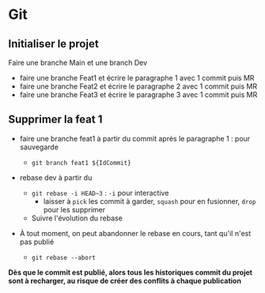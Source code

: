 # Git

## Initialiser le projet

Faire une branche Main et une branch Dev
- faire une branche Feat1 et écrire le paragraphe 1 avec 1 commit puis MR
- faire une branche Feat2 et écrire le paragraphe 2 avec 1 commit puis MR
- faire une branche Feat3 et écrire le paragraphe 3 avec 1 commit puis MR

## Supprimer la feat 1

- faire une branche feat1 à partir du commit après le paragraphe 1 : pour sauvegarde
  - `git branch feat1 ${IdCommit}`
- rebase dev à partir du 
  - `git rebase -i HEAD~3` : `-i` pour interactive
    - laisser à `pick` les commit à garder, `squash` pour en fusionner, `drop` pour les supprimer
  - Suivre l'évolution du rebase

- À tout moment, on peut abandonner le rebase en cours, tant qu'il n'est pas publié
  - `git rebase --abort`

**Dès que le commit est publié, alors tous les historiques commit du projet sont à recharger, au risque de créer des conflits à chaque publication**